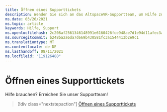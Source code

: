 ```yaml
---
title: Öffnen eines Supporttickets
description: Wenden Sie sich an das AltspaceVR-Supportteam, um Hilfe zu erhalten, ein Supportticket zu öffnen oder ein neues Feature zu vorschlagen.
ms.date: 03/26/2021
ms.topic: article
keywords: Hilfe, Support
ms.openlocfilehash: 2c208af2561346148991e6160426fce948ae7d1e94d11afec3a0836a82ca61fd
ms.sourcegitcommit: b248ba2a6da7d669b430581fc3a1544413b2e9c1
ms.translationtype: MT
ms.contentlocale: de-DE
ms.lasthandoff: 08/11/2021
ms.locfileid: "119126488"
---
```

# <a name="open-a-support-ticket"></a>Öffnen eines Supporttickets

Hilfe brauchen? Erreichen Sie unser Supportteam!

> [!div class="nextstepaction"] 
> [Öffnen eines Supporttickets](https://help.altvr.com/hc/en-us/requests/new)

